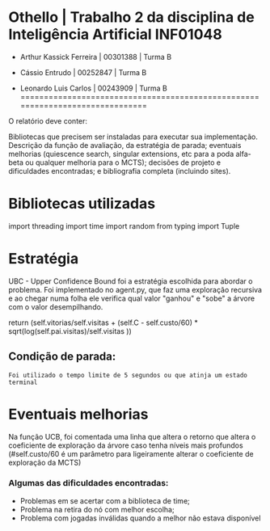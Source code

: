 # Othello | Trabalho 2 da disciplina de Inteligência Artificial INF01048
- Arthur Kassick Ferreira | 00301388 | Turma B

- Cássio Entrudo | 00252847 | Turma B

- Leonardo Luis Carlos | 00243909 | Turma B
==============================================================================


O relatório deve conter: 

Bibliotecas que precisem ser instaladas para executar sua implementação. 
Descrição da função de avaliação, 
da estratégia de parada;
eventuais melhorias (quiescence search, singular extensions, etc para a poda alfa-beta ou qualquer melhoria para o MCTS); 
decisões de projeto e dificuldades encontradas; 
e bibliografia completa (incluindo sites).

# Bibliotecas utilizadas
import threading
import time
import random
from typing import Tuple

# Estratégia
UBC - Upper Confidence Bound foi a estratégia escolhida para abordar o problema. Foi implementado no agent.py, que faz uma exploração recursiva e ao chegar numa folha ele verifica qual valor "ganhou" e "sobe" a árvore com o valor desempilhando.

  
 return (self.vitorias/self.visitas + (self.C - self.custo/60) * sqrt(log(self.pai.visitas)/self.visitas ))
 
## Condição de parada:
    Foi utilizado o tempo limite de 5 segundos ou que atinja um estado terminal
# Eventuais melhorias
Na função UCB, foi comentada uma linha que altera o retorno que altera o coeficiente de exploração da árvore caso tenha níveis mais profundos
    (#self.custo/60 é um parâmetro para ligeiramente alterar o coeficiente de exploração da MCTS)
  ### Algumas das dificuldades encontradas: 
  - Problemas em se acertar com a biblioteca de time;
  - Problema na retira do nó com melhor escolha;
  - Problema com jogadas inválidas quando a melhor não estava disponível
